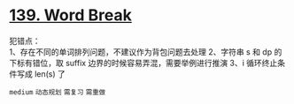 # [139. Word Break](https://leetcode.com/problems/word-break/)

犯错点：  
1、存在不同的单词排列问题，不建议作为背包问题去处理
2、字符串 s 和 dp 的下标有错位，取 suffix 边界的时候容易弄混，需要举例进行推演
3、i 循环终止条件写成 len(s) 了

`medium` `动态规划` `需复习` `需重做`